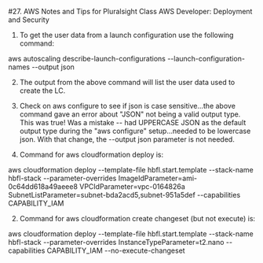 #27. AWS Notes and Tips for Pluralsight Class AWS Developer:  Deployment and Security

1.  To get the user data from a launch configuration use the following command:

aws autoscaling describe-launch-configurations --launch-configuration-names <configuration name> --output json

2.  The output from the above command will list the user data used to create the LC.

2.  Check on aws configure to see if json is case sensitive...the above command gave an error about "JSON" not being a valid output type.  This was true!  Was a mistake -- had UPPERCASE JSON as the default output type during the "aws configure" setup...needed to be lowercase json.  With that change, the --output json parameter is not needed.

2.  Command for aws cloudformation deploy is:  

aws cloudformation deploy --template-file hbfl.start.template --stack-name hbfl-stack --parameter-overrides ImageIdParameter=ami-0c64dd618a49aeee8 VPCIdParameter=vpc-0164826a SubnetListParameter=subnet-bda2acd5,subnet-951a5def --capabilities CAPABILITY_IAM

2.  Command for aws cloudformation create changeset (but not execute) is:

aws cloudformation deploy --template-file hbfl.start.template --stack-name hbfl-stack --parameter-overrides InstanceTypeParameter=t2.nano --capabilities CAPABILITY_IAM --no-execute-changeset


